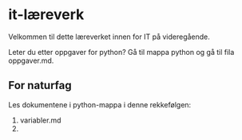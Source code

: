# it-læreverk

Velkommen til dette læreverket innen for IT på videregående.

Leter du etter oppgaver for python? Gå til mappa python og gå til fila oppgaver.md.

## For naturfag
Les dokumentene i python-mappa i denne rekkefølgen:
1. variabler.md
2. 